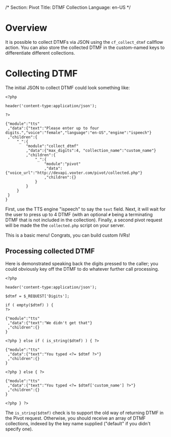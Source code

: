 /*
Section: Pivot
Title: DTMF Collection
Language: en-US
*/

# Overview

It is possible to collect DTMFs via JSON using the `cf_collect_dtmf` callflow action. You can also store the collected DTMF in the custom-named keys to differentiate different collections.

# Collecting DTMF

The initial JSON to collect DTMF could look something like:

    <?php

    header('content-type:application/json');

    ?>

<?php

header('content-type:application/json');

?>

```
{"module":"tts"
 ,"data":{"text":"Please enter up to four digits.","voice":"female","language":"en-US","engine":"ispeech"}
 ,"children":{
     "_":{
         "module":"collect_dtmf"
         ,"data":{"max_digits":4, "collection_name":"custom_name"}
         ,"children":{
             "_":{
                 "module":"pivot"
                 ,"data":{"voice_url":"http://devapi.voxter.com/pivot/collected.php"}
                 ,"children":{}
             }
         }
     }
 }
}
```

First, use the TTS engine "ispeech" to say the `text` field. Next, it will wait for the user to press up to 4 DTMF (with an optional `#` being a terminating DTMF that is not included in the collection). Finally, a second pivot request will be made the the `collected.php` script on your server.

This is a basic menu! Congrats, you can build custom IVRs!

## Processing collected DTMF

Here is demonstrated speaking back the digits pressed to the caller; you could obviously key off the DTMF to do whatever further call processing.

    <?php

    header('content-type:application/json');

    $dtmf = $_REQUEST['Digits'];

    if ( empty($dtmf) ) {
    ?>

    {"module":"tts"
     ,"data":{"text":"We didn't get that"}
     ,"children":{}
    }

    <?php } else if ( is_string($dtmf) ) { ?>

    {"module":"tts"
     ,"data":{"text":"You typed <?= $dtmf ?>"}
     ,"children":{}
    }

    <?php } else { ?>

    {"module":"tts"
     ,"data":{"text":"You typed <?= $dtmf['custom_name'] ?>"}
     ,"children":{}
    }

    <?php } ?>

The `is_string($dtmf)` check is to support the old way of returning DTMF in the Pivot request. Otherwise, you should receive an array of DTMF collections, indexed by the key name supplied ("default" if you didn't specify one).
